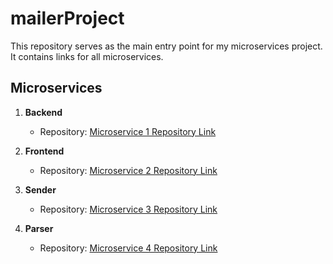 # mailerProject
This repository serves as the main entry point for my microservices project. It contains links for all microservices.
## Microservices

1. **Backend**
    - Repository: [Microservice 1 Repository Link](https://github.com/AksanovK/controllingBack)

2. **Frontend**
    - Repository: [Microservice 2 Repository Link](https://github.com/AksanovK/controllingFront)

3. **Sender**
    - Repository: [Microservice 3 Repository Link](https://github.com/AksanovK/controllingSender)

4. **Parser**
    - Repository: [Microservice 4 Repository Link](https://github.com/AksanovK/controllingParser)
